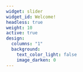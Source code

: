 ```yaml
---
widget: slider
widget_id: Welcome!
headless: true
weight: 10
active: true
design:
  columns: "1"
  background:
    text_color_light: false
    image_darken: 0
---
```

